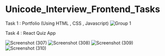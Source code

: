 # Unicode_Interview_Frontend_Tasks

Task 1 : Portfolio (Using HTML , CSS , Javascript)
![Group 1](https://user-images.githubusercontent.com/102236893/226120523-fac43610-733a-4999-8ea6-6853979f92df.png)


Task 4 : React Quiz App

![Screenshot (307)](https://user-images.githubusercontent.com/102236893/226105529-14901bef-b0ed-4422-9334-2ada4faa9fc6.png)
![Screenshot (308)](https://user-images.githubusercontent.com/102236893/226105532-d1a21907-ec3f-402e-b75b-91cecd927e4d.png)
![Screenshot (309)](https://user-images.githubusercontent.com/102236893/226105537-f5e88564-ac7b-40d3-90b5-d47e49b34914.png)
![Screenshot (310)](https://user-images.githubusercontent.com/102236893/226105540-4f40bcf2-a6ec-42d0-97d0-267a4dc206b2.png)
